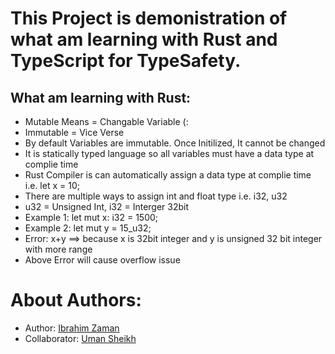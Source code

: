 # This Project is demonistration of what am learning with Rust and TypeScript for TypeSafety.

## What am learning with Rust:

- Mutable Means = Changable Variable (:
- Immutable = Vice Verse
- By default Variables are immutable. Once Initilized, It cannot be changed
- It is statically typed language so all variables must have a data type at complie time
- Rust Compiler is can automatically assign a data type at complie time i.e. let x = 10;
- There are multiple ways to assign int and float type i.e. i32, u32
- u32 = Unsigned Int, i32 = Interger 32bit
- Example 1: let mut x: i32 = 1500;
- Example 2: let mut y = 15_u32;
- Error: x+y ==> because x is 32bit integer and y is unsigned 32 bit integer with more range
- Above Error will cause overflow issue

# About Authors:

- Author: [Ibrahim Zaman](https://abrahimzaman.com)
- Collaborator: [Uman Sheikh](https://umansheikh.github.io/portfolio/)
